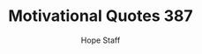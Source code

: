 ---
image: /assets/img/mq/mq_387_covey.png
title: Motivational Quotes 387
categories:
  - Motivational Quotes
author: Hope Staff
notes: Motivational Quotes 387
embed: >-
  EMBED_GOES_HERE
transcript: >-
  SOME LINES OF TEXT START HERE
---